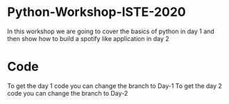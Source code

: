 # Python-Workshop-ISTE-2020
In this workshop we are going to cover the basics of python in day 1 and then show how to build a spotify like application in day 2

# Code
To get the day 1 code you can change the branch to Day-1
To get the day 2 code you can change the branch to Day-2
